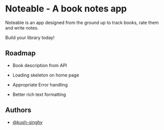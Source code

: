 # Noteable - A book notes app

Noteable is an app designed from the ground up to track books, rate them and write notes.

Build your library today!

## Roadmap

- Book description from API

- Loading skeleton on home page

- Appropriate Error handling

- Better rich text formatting

## Authors

- [@kush-singhy](https://github.com/kush-singhy)
